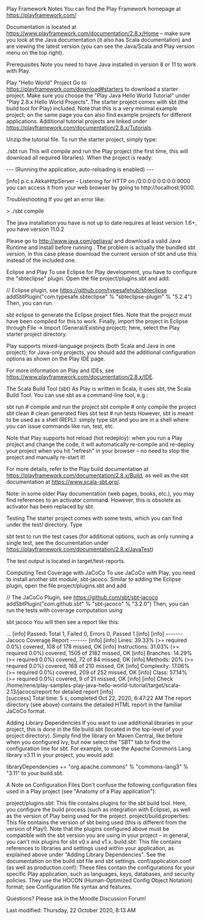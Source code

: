 Play Framework Notes
You can find the Play Framework homepage at https://playframework.com/

Documentation is located at https://www.playframework.com/documentation/2.8.x/Home – make sure you look at the Java documentation (it also has Scala documentation) and are viewing the latest version (you can see the Java/Scala and Play version menu on the top right).

Prerequisites
Note you need to have Java installed in version 8 or 11 to work with Play.



Play "Hello World" Project
Go to https://playframework.com/download#starters to download a starter project. Make sure you choose the "Play Java Hello World Tutorial" under "Play 2.8.x Hello World Projects". The starter project comes with sbt (the build tool for Play) included. Note that this is a very minimal example project; on the same page you can also find example projects for different applications. Additional tutorial projects are linked under https://playframework.com/documentation/2.8.x/Tutorials.

Unzip the tutorial file. To run the starter project, simply type:

./sbt run
This will compile and run the Play project (the first time, this will download all required libraries). When the project is ready:

--- (Running the application, auto-reloading is enabled) ---

[info] p.c.s.AkkaHttpServer - Listening for HTTP on /0:0:0:0:0:0:0:0:9000 
you can access it from your web browser by going to http://localhost:9000.

Troubleshooting
If you get an error like:

﻿﻿﻿> ./sbt compile

The java installation you have is not up to date
requires at least version 1.6+, you have
version 11.0.2

Please go to http://www.java.com/getjava/ and download
a valid Java Runtime and install before running .
The problem is actually the bundled sbt version, in this case please download the current version of sbt and use this instead of the included one.

Eclipse and Play
To use Eclipse for Play development, you have to configure the "sbteclipse" plugin. Open the file project/plugins.sbt and add:

// Eclipse plugin, see https://github.com/typesafehub/sbteclipse
addSbtPlugin("com.typesafe.sbteclipse" % "sbteclipse-plugin" % "5.2.4")
Then, you can run

sbt eclipse
to generate the Eclipse project files. Note that the project must have been compiled for this to work. Finally, import the project in Eclipse through File → Import (General/Existing project); here, select the Play starter project directory.

Play supports mixed-language projects (both Scala and Java in one project); for Java-only projects, you should add the additional configuration options as shown on the Play IDE page.

For more information on Play and IDEs, see https://www.playframework.com/documentation/2.8.x/IDE.


The Scala Build Tool (sbt)
As Play is written in Scala, it uses sbt, the Scala Build Tool. You can use sbt as a command-line tool, e.g.:

sbt run       # compile and run the project
sbt compile   # only compile the project
sbt clean     # clean generated files
sbt test      # run tests
However, sbt is meant to be used as a shell (REPL): simply type sbt and you are in a shell where you can issue commands like run, test, etc.

Note that Play supports hot reload (hot redeploy): when you run a Play project and change the code, it will automatically re-compile and re-deploy your project when you hit "refresh" in your browser – no need to stop the project and manually re-start it!

For more details, refer to the Play build documentation at https://playframework.com/documentation/2.8.x/Build, as well as the sbt documentation at https://www.scala-sbt.org/.

Note: in some older Play documentation (web pages, books, etc.), you may find references to an activator command. However, this is obsolete as activator has been replaced by sbt.



Testing
The starter project comes with some tests, which you can find under the test/ directory. Type

sbt test
to run the test cases (for additional options, such as only running a single test, see the documentation under https://playframework.com/documentation/2.8.x/JavaTest)

The test output is located in target/test-reports.

Computing Test Coverage with JaCoCo
To use JaCoCo with Play, you need to install another sbt module, sbt-jacoco. Similar to adding the Eclipse plugin, open the file project/plugins.sbt and add

// The JaCoCo Plugin, see https://github.com/sbt/sbt-jacoco
addSbtPlugin("com.github.sbt" % "sbt-jacoco" % "3.2.0")
Then, you can run the tests with coverage computation using

sbt jacoco
You will then see a report like this:

...
[info] Passed: Total 1, Failed 0, Errors 0, Passed 1
[info] 
[info] ------- Jacoco Coverage Report -------
[info] 
[info] Lines: 39.33% (>= required 0.0%) covered, 108 of 178 missed, OK
[info] Instructions: 31.03% (>= required 0.0%) covered, 1505 of 2182 missed, OK
[info] Branches: 14.29% (>= required 0.0%) covered, 72 of 84 missed, OK
[info] Methods: 20% (>= required 0.0%) covered, 168 of 210 missed, OK
[info] Complexity: 17.06% (>= required 0.0%) covered, 209 of 252 missed, OK
[info] Class: 57.14% (>= required 0.0%) covered, 9 of 21 missed, OK
[info] 
[info] Check /home/rene/play-samples-play-java-hello-world-tutorial/target/scala-2.13/jacoco/report for detailed report
[info]  
[success] Total time: 5 s, completed Oct 22, 2020, 6:47:22 AM
The report directory (see above) contains the detailed HTML report in the familiar JaCoCo format.



Adding Library Dependencies
If you want to use additional libraries in your project, this is done in the file build.sbt (located in the top-level of your project directory). Simply find the library on Maven Central, like before when you configured ivy, but now select the "SBT" tab to find the configuration line for sbt. For example, to use the Apache Commons Lang library v3.11 in your project, you would add:

libraryDependencies += "org.apache.commons" % "commons-lang3" % "3.11"
to your build.sbt.



A Note on Configuration Files
Don't confuse the following configuration files used in a Play project (see "Anatomy of a Play application"):

project/plugins.sbt: This file contains plugins for the sbt build tool. Here, you configure the build process (such as integration with Eclipse), as well as the version of Play being used for the project.
﻿project/build.properties: This file contains the version of sbt being used (this is different from the version of Play!). Note that the plugins configured above must be compatible with the sbt version you are using in your project – in general, you can't mix plugins for sbt v0.x and v1.x.
build.sbt: This file contains references to libraries and settings used within your application, as explained above under "Adding Library Dependencies". See the documentation on the build.sbt file and sbt settings.
conf/application.conf (as well as production.conf): These files contain the configurations for your specific Play application, such as languages, keys, databases, and security policies. They use the HOCON (Human-Optimized Config Object Notation) format; see Configuration file syntax and features.


Questions? Please ask in the Moodle Discussion Forum!

Last modified: Thursday, 22 October 2020, 8:13 AM